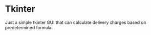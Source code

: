 # Tkinter

Just a simple tkinter GUI that can calculate delivery charges based on predetermined formula.
